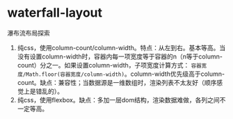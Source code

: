 # waterfall-layout
瀑布流布局探索

1. 纯css，使用column-count/column-width。特点：从左到右。基本等高。当没有设置column-width时，容器内每一项宽度等于容器的n（n等于column-count）分之一。如果设置column-width，子项宽度计算方式： `容器宽度/Math.floor(容器宽度/column-width)`。column-width优先级高于column-count。缺点：兼容性；当数据源是一维数组时，渲染列表不太友好（顺序感觉上是错乱的）。
2. 纯css，使用flexbox。缺点：多加一层dom结构，渲染数据难做，各列之间不一定等高。